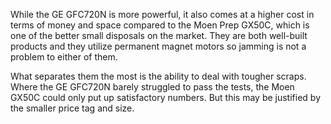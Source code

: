 While the GE GFC720N is more powerful, it also comes at a higher cost in terms of money and space compared to the Moen Prep GX50C, which is one of the better small disposals on the market. They are both well-built products and they utilize permanent magnet motors so jamming is not a problem to either of them.

What separates them the most is the ability to deal with tougher scraps. Where the GE GFC720N barely struggled to pass the tests, the Moen GX50C could only put up satisfactory numbers. But this may be justified by the smaller price tag and size.